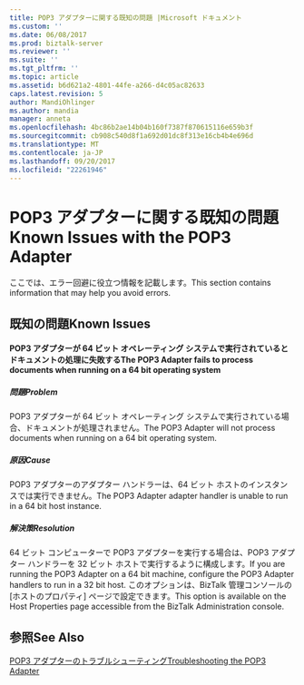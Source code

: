 ```yaml
---
title: POP3 アダプターに関する既知の問題 |Microsoft ドキュメント
ms.custom: ''
ms.date: 06/08/2017
ms.prod: biztalk-server
ms.reviewer: ''
ms.suite: ''
ms.tgt_pltfrm: ''
ms.topic: article
ms.assetid: b6d621a2-4801-44fe-a266-d4c05ac82633
caps.latest.revision: 5
author: MandiOhlinger
ms.author: mandia
manager: anneta
ms.openlocfilehash: 4bc86b2ae14b04b160f7387f870615116e659b3f
ms.sourcegitcommit: cb908c540d8f1a692d01dc8f313e16cb4b4e696d
ms.translationtype: MT
ms.contentlocale: ja-JP
ms.lasthandoff: 09/20/2017
ms.locfileid: "22261946"
---
```

# <a name="known-issues-with-the-pop3-adapter"></a><span data-ttu-id="60f37-102">POP3 アダプターに関する既知の問題</span><span class="sxs-lookup"><span data-stu-id="60f37-102">Known Issues with the POP3 Adapter</span></span>
<span data-ttu-id="60f37-103">ここでは、エラー回避に役立つ情報を記載します。</span><span class="sxs-lookup"><span data-stu-id="60f37-103">This section contains information that may help you avoid errors.</span></span>  
  
## <a name="known-issues"></a><span data-ttu-id="60f37-104">既知の問題</span><span class="sxs-lookup"><span data-stu-id="60f37-104">Known Issues</span></span>  
  
#### <a name="the-pop3-adapter-fails-to-process-documents-when-running-on-a-64-bit-operating-system"></a><span data-ttu-id="60f37-105">POP3 アダプターが 64 ビット オペレーティング システムで実行されているとドキュメントの処理に失敗する</span><span class="sxs-lookup"><span data-stu-id="60f37-105">The POP3 Adapter fails to process documents when running on a 64 bit operating system</span></span>  
  
##### <a name="problem"></a><span data-ttu-id="60f37-106">問題</span><span class="sxs-lookup"><span data-stu-id="60f37-106">Problem</span></span>  
 <span data-ttu-id="60f37-107">POP3 アダプターが 64 ビット オペレーティング システムで実行されている場合、ドキュメントが処理されません。</span><span class="sxs-lookup"><span data-stu-id="60f37-107">The POP3 Adapter will not process documents when running on a 64 bit operating system.</span></span>  
  
##### <a name="cause"></a><span data-ttu-id="60f37-108">原因</span><span class="sxs-lookup"><span data-stu-id="60f37-108">Cause</span></span>  
 <span data-ttu-id="60f37-109">POP3 アダプターのアダプター ハンドラーは、64 ビット ホストのインスタンスでは実行できません。</span><span class="sxs-lookup"><span data-stu-id="60f37-109">The POP3 Adapter adapter handler is unable to run in a 64 bit host instance.</span></span>  
  
##### <a name="resolution"></a><span data-ttu-id="60f37-110">解決策</span><span class="sxs-lookup"><span data-stu-id="60f37-110">Resolution</span></span>  
 <span data-ttu-id="60f37-111">64 ビット コンピューターで POP3 アダプターを実行する場合は、POP3 アダプター ハンドラーを 32 ビット ホストで実行するように構成します。</span><span class="sxs-lookup"><span data-stu-id="60f37-111">If you are running the POP3 Adapter on a 64 bit machine, configure the POP3 Adapter handlers to run in a 32 bit host.</span></span> <span data-ttu-id="60f37-112">このオプションは、BizTalk 管理コンソールの [ホストのプロパティ] ページで設定できます。</span><span class="sxs-lookup"><span data-stu-id="60f37-112">This option is available on the Host Properties page accessible from the BizTalk Administration console.</span></span>  
  
## <a name="see-also"></a><span data-ttu-id="60f37-113">参照</span><span class="sxs-lookup"><span data-stu-id="60f37-113">See Also</span></span>  
 [<span data-ttu-id="60f37-114">POP3 アダプターのトラブルシューティング</span><span class="sxs-lookup"><span data-stu-id="60f37-114">Troubleshooting the POP3 Adapter</span></span>](../core/troubleshooting-the-pop3-adapter.md)